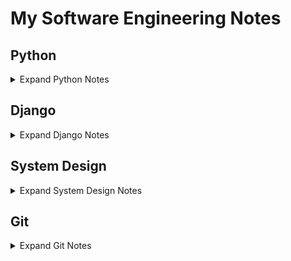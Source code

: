 # My Software Engineering Notes

## Python
<details>
  <summary>Expand Python Notes</summary>
  
  ### Decorators
  Python decorators are a powerful feature that allows you to modify or extend the behavior of functions or methods without changing their actual code. They essentially allow you to wrap another function or method and execute code before and/or after the wrapped function runs. Decorators are typically denoted by the @ symbol followed by the decorator function name, placed just above the function definition.
  
  Here's a basic example to illustrate how decorators work:
  
  ``` Python
  def my_decorator(func):
      def wrapper():
          print("Something is happening before the function is called.")
          func()
          print("Something is happening after the function is called.")
      return wrapper
  
  @my_decorator
  def say_hello():
      print("Hello!")
  
  say_hello()
  ```
  
  In this example, my_decorator is a decorator function that takes another function func as its argument. Inside my_decorator, a nested function wrapper is defined, which wraps around the original function func. Inside wrapper, you can include code to be executed before and/or after calling func. Finally, the wrapper function is returned.
  
  When you decorate the say_hello function with @my_decorator, Python essentially does this: say_hello = my_decorator(say_hello). So, when you call say_hello(), it actually calls the wrapper function created by my_decorator, which in turn calls the original say_hello function within it.
  
  Some of the most common decorators used in Python include:
  
  ``` Python
  @property # Used to define properties on classes, allowing you to define getter, setter, and deleter methods for attributes.
  
  @classmethod # Declares a method within a class that takes the class itself as its first argument instead of the instance.
  
  @staticmethod # Used to declare a method that belongs to the class but doesn't require access to the class or instance.
  
  @abstractmethod # Used in abstract base classes to declare abstract methods, which must be implemented by subclasses.
  
  @wraps # A decorator from the functools module used to preserve the metadata of the original function when creating wrapper functions. This is particularly useful for maintaining docstrings, function name, and other attributes.
  
  @lru_cache # A decorator from the functools module that caches the results of a function, saving time when the same inputs occur again.
  ```
  
  ### Dunder Methods 
  
  Dunder methods, short for "double underscore" methods, are special methods in Python that have names surrounded by double underscores, like `__init__`, `__repr__`, `__add__`, etc. They are also called magic methods or special methods.
  
  These methods allow classes to define specific behavior that gets invoked in response to certain operations or interactions. For example, when you use the + operator with instances of a class, Python looks for the __add__ method to determine how to perform addition for those objects.
  
  Here are some common dunder methods and their purposes:
  ``` Python
  __init__(self, ...) # Constructor method that initializes a new instance of a class.
  __repr__(self) # Method that returns a string representation of the object, used for debugging and logging.
  __str__(self) # Method that returns a string representation of the object, used for informal representation to end-users.
  __len__(self)# Method that returns the length of the object.
  __getitem__(self, key) # Method that enables accessing elements of an object using square brackets, like obj[key].
  ```
  
  ### Iterators
  
  An iterator in Python is an object that is used to iterate over iterable objects like lists, tuples, dicts, and sets. The Python iterators object is initialized using the `iter()` method. It uses the `next()` method for iteration.
  ``` Python
  __iter__() # The iter() method is called for the initialization of an iterator. This returns an iterator object
  __next__() # The next method returns the next value for the iterable. When we use a for loop to traverse any iterable object, internally it uses the iter() method to get an iterator object, which further uses the next() method to iterate over. This method raises a StopIteration to signal the end of the iteration.
  ```
  
  ``` Python
  string = "GFG"
  ch_iterator = iter(string)
   
  print(next(ch_iterator)) # -> G
  print(next(ch_iterator)) # -> F
  print(next(ch_iterator)) # -> G
  ```
  
  ### Generators
  
  A `Generator` in Python is a function that returns an iterator using the `Yield` keyword. In this article, we will discuss how the generator function works in Python.
  
  
  
  ### Yield 
  `Generators` are a special type of iterable that allow you to iterate over a sequence of values lazily, meaning that they produce values on-the-fly as they are requested rather than generating the entire sequence upfront and storing it in memory.
  
  When you use `yield` inside a function, it turns that function into a generator function. Instead of using return to return a single value and exit the function, yield is used to yield a value to the caller while suspending the state of the function. This allows the function to be resumed from where it left off the next time it is called.
  
  Here's a simple example:
  ``` Python
  def count_up_to(n):
      count = 1
      while count <= n:
          yield count
          count += 1
  
  # Using the generator function
  counter = count_up_to(5)
  print(next(counter))  # Output: 1
  print(next(counter))  # Output: 2
  print(next(counter))  # Output: 3
  ```
  
  In this example, count_up_to is a generator function that yields numbers from 1 up to n. When you call next(counter), it starts or resumes execution of the generator function until the next yield statement, where it yields the value and pauses execution. The function retains its state, so subsequent calls to next() continue from where it left off.
  
  Using yield allows for memory-efficient iteration over large sequences, as only one value needs to be stored in memory at a time, unlike with lists where the entire sequence is stored. Additionally, it enables lazy evaluation, meaning that values are generated only when needed, which can improve performance in certain scenarios.
  
  ## Serialization
  Serialization in Python refers to the process of converting complex data structures, such as objects or data collections, into a format that can be easily stored or transmitted and later reconstructed back into its original form. This process is essential for tasks like saving data to a file, sending data over a network, or storing data in a database.
  
  Python provides several built-in modules for serialization, such as:
  
  - pickle: This module can serialize Python objects into a binary format. It can handle almost any Python object, including custom classes and functions.
  
  - json: This module serializes Python objects into a human-readable format called JSON (JavaScript Object Notation). JSON is commonly used for transmitting data between a server and a client over a network.
  
  - marshal: This module is similar to pickle but is more restricted in terms of the types of objects it can serialize. It is primarily used for serializing Python code objects.
  
  - shelve: This module provides a simple interface for persistently storing Python objects in a dictionary-like format.
  
  Serialization is particularly useful for tasks like data storage, data exchange between different systems or languages, and caching. However, it's essential to consider security implications, especially when deserializing data, as it can lead to security vulnerabilities if not handled properly.
  

</details>

## Django
<details>
  <summary>Expand Django Notes</summary>
  
  ### One-to-many Relations
  
  - Use `ForeignKey`
  
  - Related name makes it so that when you want to access an authors book set (by default RELATEDCLASSNAME_SET [book_set]) you use the provided related name 'books' instead of the default 'book_set'.
  
  ```class Books
      author = models.ForeignKey(Author, on_delete=models.CASCADE, null=True, related_name='books') # Can be null if no value is provided
  ```
  
  ### Many-to-many Relations
      
  - Use `ManyToManyField`
  
  ```
  # In this case, related_name is used to get all the books of a country by using 'books' (in this case) instead of 'book_set'
  class Book
      published_countries = models.ManyToManyField(Country, related_name='books')
  ```
  
  ### One-to-One Relations    
      
  - Use `OneToOneField`
  
  - Related name is not needed here since Django automatically will link authors to the Address object it belongs to. This means you can access an author object from its adress like 'Address.objects.all()[0].author'
  
  ```
  class Author
      address = models.OneToOneField(Address, on_delete=models.CASCADE, null=True)
  ```
</details>

## System Design
<details>
  <summary>Expand System Design Notes</summary>
  
  ## [Latency Numbers Every Programmer Should Know](https://colin-scott.github.io/personal_website/research/interactive_latency.html)
  
  This website is really useful so you can get an idea (it's a little outdated, 2020) of the latency (how much time it takes an operation to perform) when working with data.
  
  ![Latency Values for 2020](./Notes/Images/Latency_Numbers.jpeg)
  
  - **1 Byte** = **8 bits** 
  - SSD: Solid State Drive
  
  In the context of CPU cache, mutex lock and unlock operations typically refer to synchronization mechanisms used in multi-threaded programming to control access to shared resources.
  
  1. Mutex Lock:
  
  - When a thread wants to access a shared resource (such as a region of memory or a data structure) that is cached in CPU cache, it first acquires a mutex lock associated with that resource.
  - Acquiring a mutex lock ensures that only one thread can access the shared resource at a time. If the resource is already locked by another thread, the thread attempting to lock it will wait until the lock is released.
  
  2. Mutex Unlock:
  
  - Once a thread has finished using the shared resource, it releases the mutex lock by invoking the unlock operation.
  - Releasing the mutex lock allows other threads to acquire the lock and access the shared resource.
  - Mutex locks and unlocks help prevent race conditions and ensure that concurrent access to shared resources is properly coordinated, thereby avoiding data corruption and inconsistency.
  
  In the context of CPU cache, when a thread acquires a mutex lock before accessing a shared resource that resides in the cache, it ensures that only one thread can access that resource at a time, even if multiple threads are running concurrently on different CPU cores. This helps maintain data integrity and consistency in multi-threaded applications.
</details>

## Git
<details>
  <summary>Expand Git Notes</summary>
  
  ## Connecting a new PC to your GitHub profile
  
  1. Generate a token using the instructions from [Creating a personal access token](https://docs.github.com/en/authentication/keeping-your-account-and-data-secure/managing-your-personal-access-tokens):
     - GitHub profile -> Settings -> Developer Settings -> Personal access tokens
  
  2. Open your git bash and set up the token using the following commands:
  
      ```bash
      git config --global credential.https://github.username <your_username>
      git config --global credential.https://github.com.token <your_token>
      ```
  
  **REMEMBER:** Don't forget to set the token's permissions, even for public repositories!
  

</details>
